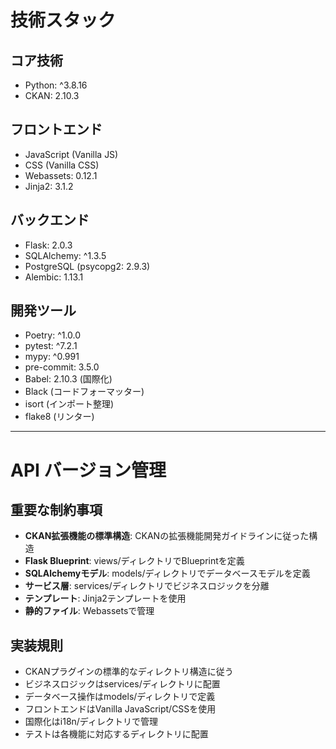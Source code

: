 # 技術スタック

## コア技術
- Python: ^3.8.16
- CKAN: 2.10.3

## フロントエンド
- JavaScript (Vanilla JS)
- CSS (Vanilla CSS)
- Webassets: 0.12.1
- Jinja2: 3.1.2

## バックエンド
- Flask: 2.0.3
- SQLAlchemy: ^1.3.5
- PostgreSQL (psycopg2: 2.9.3)
- Alembic: 1.13.1

## 開発ツール
- Poetry: ^1.0.0
- pytest: ^7.2.1
- mypy: ^0.991
- pre-commit: 3.5.0
- Babel: 2.10.3 (国際化)
- Black (コードフォーマッター)
- isort (インポート整理)
- flake8 (リンター)

---

# API バージョン管理
## 重要な制約事項

- **CKAN拡張機能の標準構造**: CKANの拡張機能開発ガイドラインに従った構造
- **Flask Blueprint**: views/ディレクトリでBlueprintを定義
- **SQLAlchemyモデル**: models/ディレクトリでデータベースモデルを定義
- **サービス層**: services/ディレクトリでビジネスロジックを分離
- **テンプレート**: Jinja2テンプレートを使用
- **静的ファイル**: Webassetsで管理

## 実装規則

- CKANプラグインの標準的なディレクトリ構造に従う
- ビジネスロジックはservices/ディレクトリに配置
- データベース操作はmodels/ディレクトリで定義
- フロントエンドはVanilla JavaScript/CSSを使用
- 国際化はi18n/ディレクトリで管理
- テストは各機能に対応するディレクトリに配置
